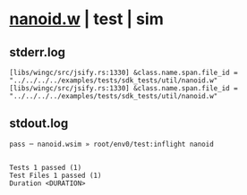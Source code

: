 # [nanoid.w](../../../../../../examples/tests/sdk_tests/util/nanoid.w) | test | sim

## stderr.log
```log
[libs/wingc/src/jsify.rs:1330] &class.name.span.file_id = "../../../../examples/tests/sdk_tests/util/nanoid.w"
[libs/wingc/src/jsify.rs:1330] &class.name.span.file_id = "../../../../examples/tests/sdk_tests/util/nanoid.w"
```

## stdout.log
```log
pass ─ nanoid.wsim » root/env0/test:inflight nanoid
 
 
Tests 1 passed (1)
Test Files 1 passed (1)
Duration <DURATION>
```

